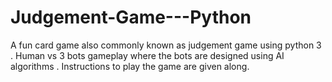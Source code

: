 # Judgement-Game---Python
A fun card game also commonly known as judgement game using python 3 . Human vs 3 bots gameplay where the bots are designed using AI algorithms . Instructions to play the game are given along.
